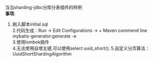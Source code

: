 当当sharding-jdbc分库分表插件的样例  
**事项**:
1. 刷入脚本initial.sql  
2.代码生成：Run -> Edit Configurations -> + Maven commend line mybatis-generator:generate -e   
3.使用lombok插件  
4.无法使用自增主键,可以使用select uuid_short();
5.自定义分页算法：UuidShortShardingAlgorithm
